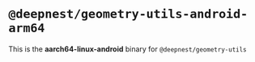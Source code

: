 # `@deepnest/geometry-utils-android-arm64`

This is the **aarch64-linux-android** binary for `@deepnest/geometry-utils`
